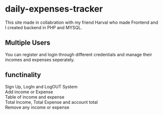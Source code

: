 # daily-expenses-tracker

This site made in collabration with my friend Harval who made Frontend and I created backend in PHP and MYSQL.

## Multiple Users
You can register and login through different credentials and manage their incomes and expenses seperately.

## functinality
Sign Up, LogIn and LogOUT System\
Add income or Expense\
Table of income and expense\
Total Income, Total Expense and account total\
Remove any income or expense
